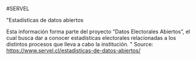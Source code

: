 #SERVEL

"Estadísticas de datos abiertos

Esta información forma parte del proyecto “Datos Electorales Abiertos”, el cual busca dar a conocer estadísticas electorales relacionadas a los distintos procesos que lleva a cabo la institución. 
"
Source: https://www.servel.cl/estadisticas-de-datos-abiertos/
